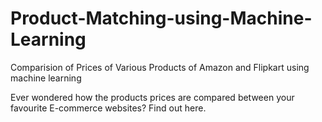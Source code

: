 # Product-Matching-using-Machine-Learning
Comparision of Prices of Various Products of Amazon and Flipkart using machine learning


Ever wondered how the products prices are compared between your favourite E-commerce websites? Find out here.
